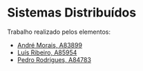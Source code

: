 # Sistemas Distribuídos

Trabalho realizado pelos elementos:

- [André Morais, A83899](https://github.com/Demorales1998)
- [Luís Ribeiro, A85954](https://github.com/luis1ribeiro)
- [Pedro Rodrigues, A84783](https://github.com/pedrordgs)

